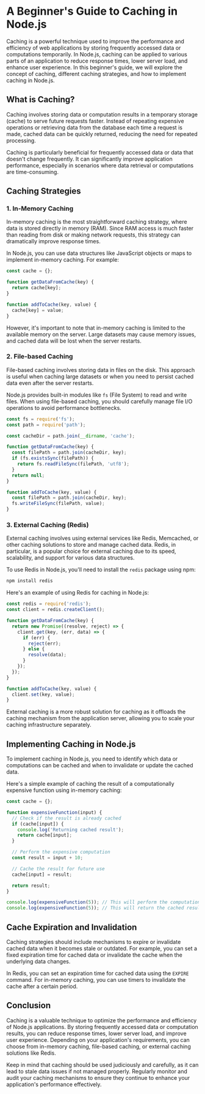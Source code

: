 # A Beginner's Guide to Caching in Node.js

Caching is a powerful technique used to improve the performance and efficiency of web applications by storing frequently accessed data or computations temporarily. In Node.js, caching can be applied to various parts of an application to reduce response times, lower server load, and enhance user experience. In this beginner's guide, we will explore the concept of caching, different caching strategies, and how to implement caching in Node.js.

## What is Caching?

Caching involves storing data or computation results in a temporary storage (cache) to serve future requests faster. Instead of repeating expensive operations or retrieving data from the database each time a request is made, cached data can be quickly returned, reducing the need for repeated processing.

Caching is particularly beneficial for frequently accessed data or data that doesn't change frequently. It can significantly improve application performance, especially in scenarios where data retrieval or computations are time-consuming.

## Caching Strategies

### 1. In-Memory Caching

In-memory caching is the most straightforward caching strategy, where data is stored directly in memory (RAM). Since RAM access is much faster than reading from disk or making network requests, this strategy can dramatically improve response times.

In Node.js, you can use data structures like JavaScript objects or maps to implement in-memory caching. For example:

```javascript
const cache = {};

function getDataFromCache(key) {
  return cache[key];
}

function addToCache(key, value) {
  cache[key] = value;
}
```

However, it's important to note that in-memory caching is limited to the available memory on the server. Large datasets may cause memory issues, and cached data will be lost when the server restarts.

### 2. File-based Caching

File-based caching involves storing data in files on the disk. This approach is useful when caching large datasets or when you need to persist cached data even after the server restarts.

Node.js provides built-in modules like `fs` (File System) to read and write files. When using file-based caching, you should carefully manage file I/O operations to avoid performance bottlenecks.

```javascript
const fs = require('fs');
const path = require('path');

const cacheDir = path.join(__dirname, 'cache');

function getDataFromCache(key) {
  const filePath = path.join(cacheDir, key);
  if (fs.existsSync(filePath)) {
    return fs.readFileSync(filePath, 'utf8');
  }
  return null;
}

function addToCache(key, value) {
  const filePath = path.join(cacheDir, key);
  fs.writeFileSync(filePath, value);
}
```

### 3. External Caching (Redis)

External caching involves using external services like Redis, Memcached, or other caching solutions to store and manage cached data. Redis, in particular, is a popular choice for external caching due to its speed, scalability, and support for various data structures.

To use Redis in Node.js, you'll need to install the `redis` package using npm:

```bash
npm install redis
```

Here's an example of using Redis for caching in Node.js:

```javascript
const redis = require('redis');
const client = redis.createClient();

function getDataFromCache(key) {
  return new Promise((resolve, reject) => {
    client.get(key, (err, data) => {
      if (err) {
        reject(err);
      } else {
        resolve(data);
      }
    });
  });
}

function addToCache(key, value) {
  client.set(key, value);
}
```

External caching is a more robust solution for caching as it offloads the caching mechanism from the application server, allowing you to scale your caching infrastructure separately.

## Implementing Caching in Node.js

To implement caching in Node.js, you need to identify which data or computations can be cached and when to invalidate or update the cached data.

Here's a simple example of caching the result of a computationally expensive function using in-memory caching:

```javascript
const cache = {};

function expensiveFunction(input) {
  // Check if the result is already cached
  if (cache[input]) {
    console.log('Returning cached result');
    return cache[input];
  }

  // Perform the expensive computation
  const result = input + 10;

  // Cache the result for future use
  cache[input] = result;

  return result;
}

console.log(expensiveFunction(5)); // This will perform the computation and cache the result
console.log(expensiveFunction(5)); // This will return the cached result without recomputing
```

## Cache Expiration and Invalidation

Caching strategies should include mechanisms to expire or invalidate cached data when it becomes stale or outdated. For example, you can set a fixed expiration time for cached data or invalidate the cache when the underlying data changes.

In Redis, you can set an expiration time for cached data using the `EXPIRE` command. For in-memory caching, you can use timers to invalidate the cache after a certain period.

## Conclusion

Caching is a valuable technique to optimize the performance and efficiency of Node.js applications. By storing frequently accessed data or computation results, you can reduce response times, lower server load, and improve user experience. Depending on your application's requirements, you can choose from in-memory caching, file-based caching, or external caching solutions like Redis.

Keep in mind that caching should be used judiciously and carefully, as it can lead to stale data issues if not managed properly. Regularly monitor and audit your caching mechanisms to ensure they continue to enhance your application's performance effectively.
